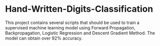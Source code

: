 # Hand-Written-Digits-Classification

This project contains several scripts that should be used to train a supervised machine learning model using Forward Propagation, Backpropagation, Logistic Regression and Descent Gradient Method. The model can obtain over 92% accuracy.